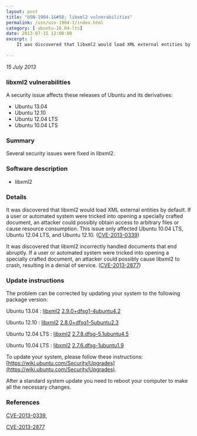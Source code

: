 ```yaml
---
layout: post
title: "USN-1904-1&#58; libxml2 vulnerabilities"
permalink: /usn/usn-1904-1/index.html
category: [ ubuntu-10.04-lts]
date: 2013-07-15 12:00:00
excerpt: |
    It was discovered that libxml2 would load XML external entities by default. If a user or automated system were tricked into opening a specially crafted document, an attacker could possibly obtain access to arbitrary files or cause resource consumption. This issue only affected Ubuntu 10.04 LTS, Ubuntu 12.04 LTS, and Ubuntu 12.10. ([CVE-2013-0339](http://people.ubuntu.com/~ubuntu-security/cve/CVE-2013-0339))
    
--- 
```

 
 

*15 July 2013*

### libxml2 vulnerabilities

A security issue affects these releases of Ubuntu and its derivatives:

* Ubuntu 13.04
* Ubuntu 12.10
* Ubuntu 12.04 LTS
* Ubuntu 10.04 LTS

### Summary

Several security issues were fixed in libxml2. 

### Software description

* libxml2 

### Details

It was discovered that libxml2 would load XML external entities by default. If a user or automated system were tricked into opening a specially crafted document, an attacker could possibly obtain access to arbitrary files or cause resource consumption. This issue only affected Ubuntu 10.04 LTS, Ubuntu 12.04 LTS, and Ubuntu 12.10. ([CVE-2013-0339](http://people.ubuntu.com/~ubuntu-security/cve/CVE-2013-0339))

It was discovered that libxml2 incorrectly handled documents that end abruptly. If a user or automated system were tricked into opening a specially crafted document, an attacker could possibly cause libxml2 to crash, resulting in a denial of service. ([CVE-2013-2877](http://people.ubuntu.com/~ubuntu-security/cve/CVE-2013-2877)) 

### Update instructions

The problem can be corrected by updating your system to the following package version:

Ubuntu 13.04
 : [libxml2](https://launchpad.net/ubuntu/+source/libxml2) <span> [2.9.0+dfsg1-4ubuntu4.2](https://launchpad.net/ubuntu/+source/libxml2/2.9.0+dfsg1-4ubuntu4.2) </span> 

Ubuntu 12.10
 : [libxml2](https://launchpad.net/ubuntu/+source/libxml2) <span> [2.8.0+dfsg1-5ubuntu2.3](https://launchpad.net/ubuntu/+source/libxml2/2.8.0+dfsg1-5ubuntu2.3) </span> 

Ubuntu 12.04 LTS
 : [libxml2](https://launchpad.net/ubuntu/+source/libxml2) <span> [2.7.8.dfsg-5.1ubuntu4.5](https://launchpad.net/ubuntu/+source/libxml2/2.7.8.dfsg-5.1ubuntu4.5) </span> 

Ubuntu 10.04 LTS
 : [libxml2](https://launchpad.net/ubuntu/+source/libxml2) <span> [2.7.6.dfsg-1ubuntu1.9](https://launchpad.net/ubuntu/+source/libxml2/2.7.6.dfsg-1ubuntu1.9) </span> 

To update your system, please follow these instructions: [https://wiki.ubuntu.com/Security/Upgrades](https://wiki.ubuntu.com/Security/Upgrades).

After a standard system update you need to reboot your computer to make all the necessary changes. 

### References

 
 [CVE-2013-0339](http://people.ubuntu.com/~ubuntu-security/cve/CVE-2013-0339), 

 [CVE-2013-2877](http://people.ubuntu.com/~ubuntu-security/cve/CVE-2013-2877)
 

